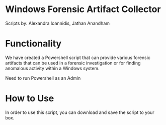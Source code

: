 # Windows Forensic Artifact Collector
Scripts by: Alexandra Ioannidis, Jathan Anandham


# Functionality
We have created a Powershell script that can provide various forensic artifacts that can be used in a forensic investigation or for finding anomalous activity within a Windows system.

Need to run Powershell as an Admin

# How to Use
In order to use this script, you can download and save the script to your box. 
